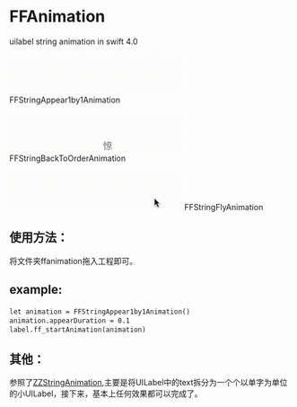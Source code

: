 # FFAnimation
uilabel string animation in swift 4.0

![FFStringAppear1by1Animation](https://raw.githubusercontent.com/lucyTheSlayer/FFAnimation/master/demo/1.gif)
FFStringAppear1by1Animation

![FFStringBackToOrderAnimation](https://raw.githubusercontent.com/lucyTheSlayer/FFAnimation/master/demo/2.gif)
FFStringBackToOrderAnimation

![FFStringFlyAnimation](https://raw.githubusercontent.com/lucyTheSlayer/FFAnimation/master/demo/3.gif)
FFStringFlyAnimation


## 使用方法：
将文件夹ffanimation拖入工程即可。

## example:
    let animation = FFStringAppear1by1Animation()
    animation.appearDuration = 0.1
    label.ff_startAnimation(animation)

## 其他：
参照了[ZZStringAnimation](https://github.com/zmarvin/ZZStringAnimation),主要是将UILabel中的text拆分为一个个以单字为单位的小UILabel，接下来，基本上任何效果都可以完成了。


